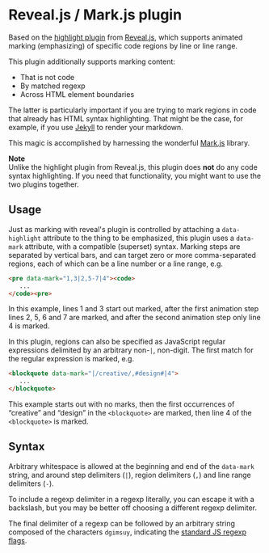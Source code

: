 # Reveal.js / Mark.js plugin

Based on the [highlight
plugin](https://github.com/hakimel/reveal.js/blob/master/plugin/highlight/plugin.js)
from [Reveal.js](https://revealjs.com), which supports animated marking
(emphasizing) of specific code regions by line or line range.

This plugin additionally supports marking content:

- That is not code
- By matched regexp
- Across HTML element boundaries

The latter is particularly important if you are trying to mark regions in code
that already has HTML syntax highlighting. That might be the case, for example,
if you use [Jekyll](https://jekyllrb.com) to render your markdown.

This magic is accomplished by harnessing the wonderful
[Mark.js](https://markjs.io) library.

**Note**  
Unlike the highlight plugin from Reveal.js, this plugin does **not** do any
code syntax highlighting.  If you need that functionality, you might want to
use the two plugins together.

## Usage

Just as marking with reveal's plugin is controlled by attaching a
`data-highlight` attribute to the thing to be emphasized, this plugin uses a
`data-mark` attribute, with a compatible (superset) syntax.  Marking steps are
separated by vertical bars, and can target zero or more comma-separated regions,
each of which can be a line number or a line range, e.g.

```html
<pre data-mark="1,3|2,5-7|4"><code>
   ...
</code><pre>
```

In this example, lines 1 and 3 start out marked, after the first animation step
lines 2, 5, 6 and 7 are marked, and after the second animation step only line 4
is marked.

In this plugin, regions can also be specified as JavaScript regular expressions
delimited by an arbitrary non-`|`, non-digit. The first match for the regular
expression is marked, e.g.

```html
<blockquote data-mark="|/creative/,#design#|4">
   ...
</blockquote>
```

This example starts out with no marks, then the first occurrences of “creative”
and “design” in the `<blockquote>` are marked, then line 4 of the `<blockquote>`
is marked.

## Syntax

Arbitrary whitespace is allowed at the beginning and end of the `data-mark`
string, and around step delimiters (`|`), region delimiters (`,`) and line range
delimiters (`-`).  

To include a regexp delimiter in a regexp literally, you can
escape it with a backslash, but you may be better off choosing a different
regexp delimiter.

The final delimiter of a regexp can be followed by an arbitrary string composed
of the characters `dgimsuy`, indicating the [standard JS regexp
flags](https://developer.mozilla.org/en-US/docs/Web/JavaScript/Guide/Regular_Expressions#advanced_searching_with_flags).
